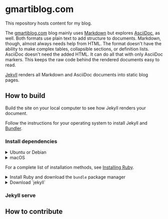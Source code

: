 # gmartiblog.com

This repository hosts content for my blog.

The [gmartiblog.com](https://gmartiblog.com) blog mainly uses [Markdown](https://commonmark.org/help/) but explores [AsciiDoc](https://asciidoc.org/), as well. Both formats use plain text to add structure to documents. Markdown, though, almost always needs help from HTML. The format doesn't have the ability to make complex tables, collapsible sections, or definition lists. AsciiDoc doesn't need the added HTML. It can do all that with only AsciiDoc markers. This keeps the raw code behind the rendered documents easy to read.

[Jekyll](https://jekyllrb.com/) renders all Markdown and AsciiDoc documents into static blog pages.

## How to build

Build the site on your local computer to see how Jekyll renders your document.

Follow the instructions for your operating system to install Jekyll and [Bundler](https://bundler.io/).

### Install dependencies

<details>
<summary>Ubuntu or Debian</summary>

1. Install Ruby and prerequisites:

  ```console
  sudo apt-get install ruby-full build-essential zlib1g-dev
  ```

2. Add a gem installation directory for your user account to your `~/.bashrc` file.

  ```console
  echo 'export GEM_HOME="$HOME/gems"' >> ~/.bashrc
  echo 'export PATH="$PATH:$HOME/gems/bin"' >> ~/.bashrc
  source ~/.bashrc
  ```

3. Install Jekyll and Bundler.

  ```console
  gem install jekyll bundler
  ```

To learn more about installing Jekyll on Ubuntu, see [Jekyll on Ubuntu](https://jekyllrb.com/docs/installation/ubuntu/).

</details>

<details>
<summary>macOS</summary>

1. Install [HomeBrew](http://brew.sh/)).

  ```console
  /bin/bash -c "$(curl -fsSL https://raw.githubusercontent.com/Homebrew/install/HEAD/install.sh)"
  ```

2. Install `chruby` and the latest Ruby version.

  ```console
  brew install chruby ruby-install
  ```

  ```console
  ruby-install ruby 3.4.1
  ```

3. Configure your shell to use `chruby`.

  ```console
  echo "source $(brew --prefix)/opt/chruby/share/chruby/chruby.sh" >> ~/.bash_profile
  echo "source $(brew --prefix)/opt/chruby/share/chruby/auto.sh" >> ~/.bash_profile
  echo "chruby ruby-3.4.1" >> ~/.bash_profile
  source ~/.bash_profile
  ```

4. Install Jekyll and Bundler

  ```console
  gem install jekyll bundler
  ```

To learn more about installing Jekyll on macOS, see [Jekyll on macOS](https://jekyllrb.com/docs/installation/macos/).

</details>

For a complete list of installation methods, see [Installing Ruby](https://www.ruby-lang.org/en/documentation/installation/).

<details>
<summary>Install Ruby and download the <code>bundle</code> package manager</summary>

</details>

<details>
<summary>Download `jekyll`</summary>
</details>

### Jekyll serve

## How to contribute

